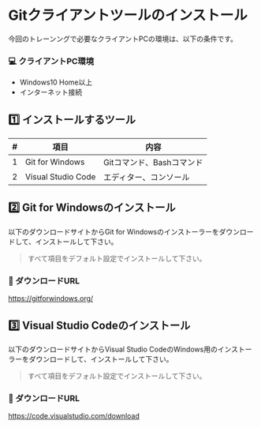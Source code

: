 # Gitクライアントツールのインストール

今回のトレーンングで必要なクライアントPCの環境は、以下の条件です。

###  💻 クライアントPC環境
* Windows10 Home以上
* インターネット接続

## :one: インストールするツール

| # | 項目                      | 内容           |
|---|---------------------------|----------------|
| 1 | Git for Windows           | Gitコマンド、Bashコマンド |
| 2 | Visual Studio Code        | エディター、コンソール  |

## :two: Git for Windowsのインストール

以下のダウンロードサイトからGit for Windowsのインストーラーをダウンロードして、インストールして下さい。
> すべて項目をデフォルト設定でインストールして下さい。

###  📃 ダウンロードURL
<a href="https://gitforwindows.org/" target=”_blank” rel="noopener">https://gitforwindows.org/</a>

## :three: Visual Studio Codeのインストール

以下のダウンロードサイトからVisual Studio CodeのWindows用のインストーラーをダウンロードして、インストールして下さい。
> すべて項目をデフォルト設定でインストールして下さい。

###  📃 ダウンロードURL
<a href="https://code.visualstudio.com/download" target=”_blank” rel="noopener">https://code.visualstudio.com/download</a>
